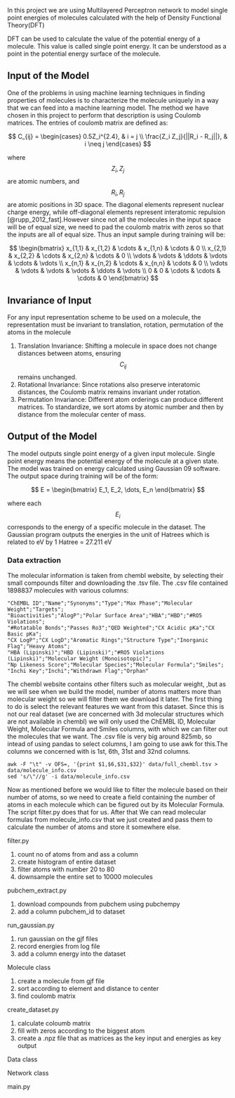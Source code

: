 In this project we are using Multilayered Perceptron network to model single point energies of molecules calculated with the help of Density Functional Theory(DFT)

DFT can be used to calculate the value of the potential energy of a molecule. This value is called single point energy. It can be understood as a point in the potential energy surface of the molecule.
## Input of the Model
One of the problems in using machine learning techniques in finding properties of molecules is to
characterize the molecule uniquely in a way that we can feed into a machine learning model. The method we have chosen in this project to perform that description is using Coulomb matrices.
The entries of coulomb matrix are defined as:

$$
C_{ij} =
\begin{cases}
0.5Z_i^{2.4}, & i = j \\
\frac{Z_i Z_j}{||R_i - R_j||}, & i \neq j
\end{cases}
$$

where $$Z_i, Z_j$$ are atomic numbers, and $$R_i, R_j$$ are atomic positions in 3D space. The diagonal elements represent nuclear charge energy, while off-diagonal elements represent interatomic repulsion [@rupp_2012_fast].However since not all the molecules in the input space will be of equal size, we need to pad the coulomb matrix with zeros so that the inputs are all of equal size. Thus an input sample during training
will be:

$$
\begin{bmatrix}
x_{1,1} & x_{1,2} & \cdots & x_{1,n} & \cdots & 0 \\
x_{2,1} & x_{2,2} & \cdots & x_{2,n} & \cdots & 0 \\
\vdots  & \vdots  & \ddots & \vdots  & \cdots & \vdots \\
x_{n,1} & x_{n,2} & \cdots & x_{n,n} & \cdots & 0 \\
\vdots  & \vdots  & \vdots & \vdots  & \ddots & \vdots \\
0 & 0 & \cdots & \cdots & \cdots & 0
\end{bmatrix}
$$

## Invariance of Input
For any input representation scheme to be used on a molecule, the representation must be invariant to
translation, rotation, permutation of the atoms in the molecule

1. Translation Invariance: Shifting a molecule in space does not change distances between atoms, ensuring $$ C_{ij} $$ remains unchanged.
2. Rotational Invariance: Since rotations also preserve interatomic distances, the Coulomb matrix remains invariant under rotation.
3. Permutation Invariance: Different atom orderings can produce different matrices. To standardize, we sort atoms by atomic number and then by distance from the molecular center of mass.

## Output of the Model
The model outputs single point energy of a given input molecule. Single point energy means the potential
energy of the molecule at a given state. The model was trained on energy calculated using Gaussian 09
software. The output space during training will be of the form:

$$
E = \begin{bmatrix} E_1, E_2, \dots, E_n \end{bmatrix}
$$

where each $$E_i$$ corresponds to the energy of a specific molecule in the dataset. The Gaussian program outputs the energies in the
unit of Hatrees which is related to eV by 1 Hatree = 27.211 eV


### Data extraction
The molecular information is taken from chembl website, by selecting their small compounds filter and downloading the .tsv file. The .csv file contained 1898837 molecules with various columns: 
```
"ChEMBL ID";"Name";"Synonyms";"Type";"Max Phase";"Molecular Weight";"Targets";
"Bioactivities";"AlogP";"Polar Surface Area";"HBA";"HBD";"#RO5 Violations";
"#Rotatable Bonds";"Passes Ro3";"QED Weighted";"CX Acidic pKa";"CX Basic pKa";
"CX LogP";"CX LogD";"Aromatic Rings";"Structure Type";"Inorganic Flag";"Heavy Atoms";
"HBA (Lipinski)";"HBD (Lipinski)";"#RO5 Violations (Lipinski)";"Molecular Weight (Monoisotopic)";
"Np Likeness Score";"Molecular Species";"Molecular Formula";"Smiles";
"Inchi Key";"Inchi";"Withdrawn Flag";"Orphan"
```
The chembl website contains other filters such as molecular weight, ,but as we will see when we build the model, number of atoms matters more than molecular weight so we will filter them we download it later. The first thing to do is select the relevant features we want from this dataset. Since this is not our real dataset (we are concerned with 3d molecular structures which are not available in chembl) we will only used the ChEMBL ID, Molecular Weight, Molecular Formula and Smiles columns, with which we can filter out the molecules that we want. The .csv file is very big around 825mb, so intead of using pandas to select columns, I am going to use awk for this.The columns we concerned with is 1st, 6th, 31st and 32nd columns.
```shell
awk -F "\t" -v OFS=, '{print $1,$6,$31,$32}' data/full_chembl.tsv > data/molecule_info.csv
sed 's/\"//g' -i data/molecule_info.csv
```
Now as mentioned before we would like to filter the molecule based on their number of atoms, so we need to create a field containing the number of atoms in each molecule which can be figured out by its Molecular Formula. The script filter.py does that for us. After that  We can read molecular formulas from molecule_info.csv that we just created and pass them to calculate the number of atoms and store it somewhere else. 

filter.py 
1. count no of atoms from and ass a column 
2. create histogram of entire dataset
3. filter atoms with number 20 to 80 
4. downsample the entire set to 10000 molecules

pubchem_extract.py
1. download compounds from pubchem using pubchempy
2. add a column pubchem_id to dataset

run_gaussian.py 
1. run gaussian on the gjf files 
2. record energies from log file 
3. add a column energy into the dataset 

Molecule class 
1. create a molecule from gjf file 
2. sort according to element and distance to center 
3. find coulomb matrix 

create_dataset.py
1. calculate coloumb matrix 
2. fill with zeros according to the biggest atom 
3. create a .npz file that as matrices as the key input and energies as key output

Data class

Network class 

main.py